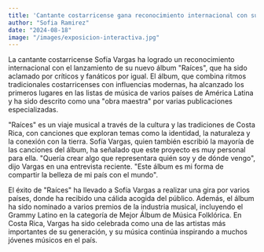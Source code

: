 ```yaml
---
title: 'Cantante costarricense gana reconocimiento internacional con su nuevo álbum "Raíces"'
author: "Sofia Ramirez"
date: "2024-08-18"
image: "/images/exposicion-interactiva.jpg"
---
```


La cantante costarricense Sofía Vargas ha logrado un reconocimiento internacional con el lanzamiento de su nuevo álbum "Raíces", que ha sido aclamado por críticos y fanáticos por igual. El álbum, que combina ritmos tradicionales costarricenses con influencias modernas, ha alcanzado los primeros lugares en las listas de música de varios países de América Latina y ha sido descrito como una "obra maestra" por varias publicaciones especializadas.

"Raíces" es un viaje musical a través de la cultura y las tradiciones de Costa Rica, con canciones que exploran temas como la identidad, la naturaleza y la conexión con la tierra. Sofía Vargas, quien también escribió la mayoría de las canciones del álbum, ha señalado que este proyecto es muy personal para ella. "Quería crear algo que representara quién soy y de dónde vengo", dijo Vargas en una entrevista reciente. "Este álbum es mi forma de compartir la belleza de mi país con el mundo".

El éxito de "Raíces" ha llevado a Sofía Vargas a realizar una gira por varios países, donde ha recibido una cálida acogida del público. Además, el álbum ha sido nominado a varios premios de la industria musical, incluyendo el Grammy Latino en la categoría de Mejor Álbum de Música Folklórica. En Costa Rica, Vargas ha sido celebrada como una de las artistas más importantes de su generación, y su música continúa inspirando a muchos jóvenes músicos en el país.